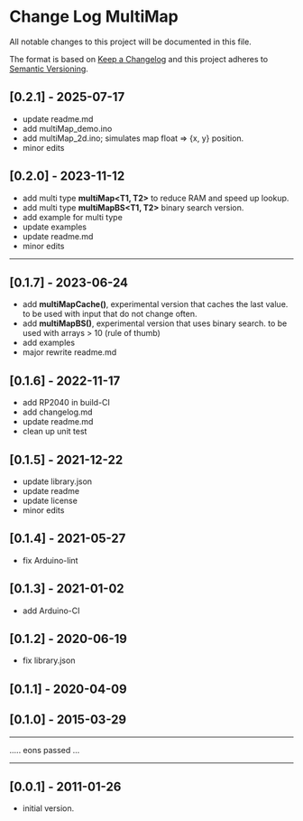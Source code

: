 # Change Log MultiMap

All notable changes to this project will be documented in this file.

The format is based on [Keep a Changelog](http://keepachangelog.com/)
and this project adheres to [Semantic Versioning](http://semver.org/).


## [0.2.1] - 2025-07-17
- update readme.md
- add multiMap_demo.ino
- add multiMap_2d.ino; simulates map float => {x, y} position.
- minor edits

## [0.2.0] - 2023-11-12
- add multi type **multiMap<T1, T2>** to reduce RAM and speed up lookup.
- add multi type **multiMapBS<T1, T2>** binary search version.
- add example for multi type
- update examples
- update readme.md
- minor edits

----

## [0.1.7] - 2023-06-24
- add **multiMapCache()**, experimental version that caches the last value.
  to be used with input that do not change often.
- add **multiMapBS()**, experimental version that uses binary search.
  to be used with arrays > 10 (rule of thumb)
- add examples
- major rewrite readme.md

## [0.1.6] - 2022-11-17
- add RP2040 in build-CI
- add changelog.md
- update readme.md
- clean up unit test

## [0.1.5] - 2021-12-22
- update library.json
- update readme
- update license
- minor edits

## [0.1.4] - 2021-05-27
- fix Arduino-lint

## [0.1.3] - 2021-01-02
- add Arduino-CI

## [0.1.2] - 2020-06-19
- fix library.json

## [0.1.1] - 2020-04-09

## [0.1.0] - 2015-03-29

----

.....   eons passed ...

-----

## [0.0.1] - 2011-01-26
- initial version.

